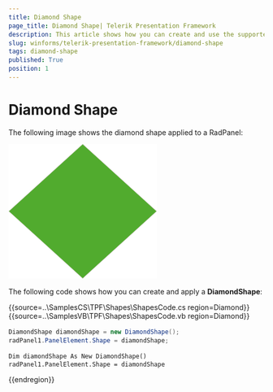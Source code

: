 ```yaml
---
title: Diamond Shape
page_title: Diamond Shape| Telerik Presentation Framework
description: This article shows how you can create and use the supported shapes.
slug: winforms/telerik-presentation-framework/diamond-shape
tags: diamond-shape
published: True
position: 1
---
```


# Diamond Shape

The following image shows the diamond shape applied to a RadPanel:

![diamond-shape001](images/diamond-shape001.png)

The following code shows how you can create and apply a __DiamondShape__:


{{source=..\SamplesCS\TPF\Shapes\ShapesCode.cs region=Diamond}}  
{{source=..\SamplesVB\TPF\Shapes\ShapesCode.vb region=Diamond}}
````C#
DiamondShape diamondShape = new DiamondShape();
radPanel1.PanelElement.Shape = diamondShape;

````
````VB.NET
Dim diamondShape As New DiamondShape()
radPanel1.PanelElement.Shape = diamondShape

````  
 
{{endregion}} 

